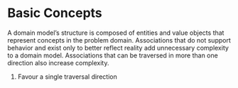 # Basic Concepts

A domain model’s structure is composed of entities and value objects that represent concepts in the problem domain. 
Associations that do not support behavior and exist only to better reflect reality add unnecessary complexity to a domain model. 
Associations that can be traversed in more than one direction also increase complexity.

1. Favour a single traversal direction

